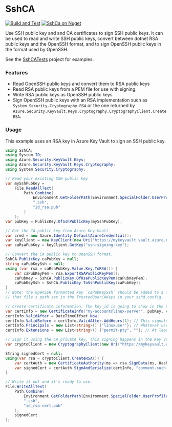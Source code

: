SshCA
=====

[![Build and Test](https://github.com/ninjarobot/SshCa/actions/workflows/build-and-test.yml/badge.svg)](https://github.com/ninjarobot/SshCa/actions/workflows/build-and-test.yml)
[![SshCa on Nuget](https://img.shields.io/nuget/v/SshCA)](https://www.nuget.org/packages/SshCA/)

Use SSH public key and and CA certificates to sign SSH public keys. It can be used to read and write SSH public keys, convert between dotnet RSA public keys and the OpenSSH format, and to sign OpenSSH public keys in the format used by OpenSSH.

See the [SshCATests](SshCATests) project for examples.

### Features
* Read OpenSSH public keys and convert them to RSA public keys
* Read RSA public keys from a PEM file for use with signing.
* Write RSA public keys as OpenSSH public keys
* Sign OpenSSH public keys with an RSA implementation such as `System.Security.Cryptography.RSA` or the one returned by `Azure.Security.KeyVault.Keys.Cryptography.CryptographyClient.CreateRSA`.

### Usage

This example uses an RSA key in Azure Key Vault to sign an SSH public key.
```csharp
using SshCA;
using System.IO;
using Azure.Security.KeyVault.Keys;
using Azure.Security.KeyVault.Keys.Cryptography;
using System.Security.Cryptography;

// Read your existing SSH public key
var mySshPubKey =
    File.ReadAllText(
        Path.Combine(
            Environment.GetFolderPath(Environment.SpecialFolder.UserProfile),
            ".ssh",
            "id_rsa.pub"
        )
    );
var pubKey = PublicKey.OfSshPublicKey(mySshPubKey);

// Get the CA public key from Azure Key Vault
var cred = new Azure.Identity.DefaultAzureCredential();
var keyClient = new KeyClient(new Uri("https://mykeyvault.vault.azure.net"), cred);
var caRsaPubKey = keyClient.GetKey("ssh-signing-key");

// Convert the CA public key to OpenSSH format.
SshCA.PublicKey caPubKey = null;
string caPubKeySsh = null;
using (var rsa = caRsaPubKey.Value.Key.ToRSA()) {
    var caPubKeyPem = rsa.ExportRSAPublicKeyPem();
    caPubKey = SshCA.PublicKey.OfRsaPublicKeyPem(caPubKeyPem);
    caPubKeySsh = SshCA.PublicKey.ToSshPublicKey(caPubKey);
}
// Note: the OpenSSH formatted key `caPubKeySsh` should be added to a file and
// that file's path set in the TrustedUserCAKeys in your sshd_config.

// Create certificate information. The key_id is going to show in the SSH logs when you use this certificate.
var certInfo = new CertificateInfo("my-account@linux-server", pubKey, caPubKey);
certInfo.ValidAfter = DateTimeOffset.Now;
certInfo.ValidBefore = certInfo.ValidAfter.AddHours(1); // This signature is only good for an hour.
certInfo.Principals = new List<string>() {"linuxuser"}; // Whatever user(s) you can login as.
certInfo.Extensions = new List<string>() {"permit-pty", ""}; // At least this so you can get a shell.

// Sign it using the CA private key. This signing happens in the Key Vault itself.
var cryptoClient = new CryptographyClient(new Uri("https://mykeyvault.vault.azure.net/keys/ssh-signing-key"), cred);

String signedCert = null;
using(var rsa = cryptoClient.CreateRSA()) {
    var certAuth = new CertificateAuthority(ms => rsa.SignData(ms, HashAlgorithmName.SHA512, RSASignaturePadding.Pkcs1));
    var signedCert = certAuth.SignAndSerialize(certInfo, "comment-such-as:my-account@linux-server");    
}

// Write it out and it's ready to use.
File.WriteAllText(
    Path.Combine(
        Environment.GetFolderPath(Environment.SpecialFolder.UserProfile),
        ".ssh",
        "id_rsa-cert.pub"
    ),
    signedCert
);
```